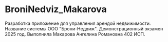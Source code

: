 # BroniNedviz_Makarova
Разработка приложение для управления арендой недвижимости. Название системы ООО "Брони-Недвиж".
Демонстрационный экзамен 2025 год. Выполнила Макарова Ангелина Романовна 402 ИСП.
